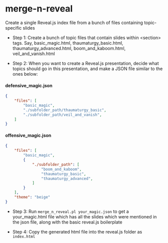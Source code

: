 # merge-n-reveal
Create a single Reveal.js index file from a bunch of files containing topic-specific slides

* Step 1: Create a bunch of topic files that contain slides within \<section\> tags. Say, basic\_magic.html, thaumaturgy\_basic.html, thaumaturgy\_advanced.html, boom\_and\_kaboom.html, veil\_and\_vanish.html

* Step 2: When you want to create a Reveal.js presentation, decide what topics should go in this presentation, and make a JSON file similar to the ones below: 

####  defensive\_magic.json
```json
{
    "files": [
        "basic_magic",
        "./subfolder_path/thaumaturgy_basic",
        "./subfolder_path/veil_and_vanish",
    ]
}
```

####  offensive\_magic.json
```json
{
    "files": [
        "basic_magic",
        {
            "./subfolder_path": [
                "boom_and_kaboom",
                "thaumaturgy_basic",
                "thaumaturgy_advanced",
            ]
        }
    ],
    "theme": "beige"
}
```

* Step 3: Run `merge_n_reveal.pl your_magic.json` to get a your\_magic.html file which has all the slides which were mentioned in the json file, along with the basic reveal.js boilerplate

* Step 4: Copy the generated html file into the reveal.js folder as `index.html` 


